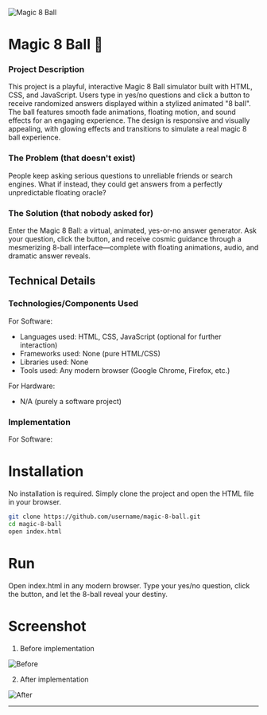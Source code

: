 ![Magic 8 Ball](https://github.com/user-attachments/assets/808c8a32-5ea9-452d-baed-ec2135ce0676)

# Magic 8 Ball 🔮

### Project Description
This project is a playful, interactive Magic 8 Ball simulator built with HTML, CSS, and JavaScript. Users type in yes/no questions and click a button to receive randomized answers displayed within a stylized animated "8 ball". The ball features smooth fade animations, floating motion, and sound effects for an engaging experience. The design is responsive and visually appealing, with glowing effects and transitions to simulate a real magic 8 ball experience.

### The Problem (that doesn't exist)
People keep asking serious questions to unreliable friends or search engines. What if instead, they could get answers from a perfectly unpredictable floating oracle?

### The Solution (that nobody asked for)
Enter the Magic 8 Ball: a virtual, animated, yes-or-no answer generator. Ask your question, click the button, and receive cosmic guidance through a mesmerizing 8-ball interface—complete with floating animations, audio, and dramatic answer reveals.

## Technical Details
### Technologies/Components Used
For Software:

* Languages used: HTML, CSS, JavaScript (optional for further interaction)
* Frameworks used: None (pure HTML/CSS)
* Libraries used: None
* Tools used: Any modern browser (Google Chrome, Firefox, etc.)

For Hardware:

* N/A (purely a software project)

### Implementation
For Software:

# Installation
No installation is required. Simply clone the project and open the HTML file in your browser.
~~~bash
git clone https://github.com/username/magic-8-ball.git  
cd magic-8-ball  
open index.html
~~~

# Run
Open index.html in any modern browser. Type your yes/no question, click the button, and let the 8-ball reveal your destiny.

# Screenshot

1. Before implementation

![Before](https://github.com/user-attachments/assets/83f1d07c-298d-41a1-9b13-042d9a66ef4a)

2. After implementation

![After](https://github.com/user-attachments/assets/f6064100-800a-43c2-a85a-83cc1073c124)

---
